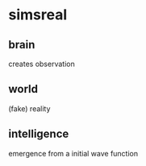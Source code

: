 # simsreal

## brain
creates observation

## world
(fake) reality

## intelligence
emergence from a initial wave function
